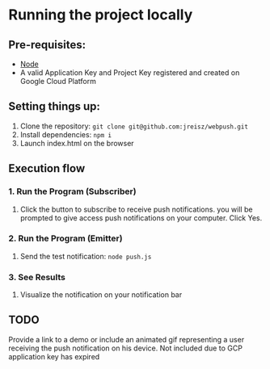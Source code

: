 # Running the project locally

## Pre-requisites:

- [Node](https://nodejs.org/en/download)
- A valid Application Key and Project Key registered and created on Google Cloud Platform


## Setting things up:

1.  Clone the repository: `git clone git@github.com:jreisz/webpush.git`
2.  Install dependencies: `npm i`
3.  Launch index.html on the browser


## Execution flow

### 1. Run the Program (Subscriber)

1.  Click the button to subscribe to receive push notifications. you will be prompted to give access push notifications on your computer. Click Yes.

### 2. Run the Program (Emitter)  

1.  Send the test notification: `node push.js`

### 3. See Results

1.  Visualize the notification on your notification bar


## TODO
Provide a link to a demo or include an animated gif representing a user receiving the push notification on his device.
Not included due to GCP application key has expired
